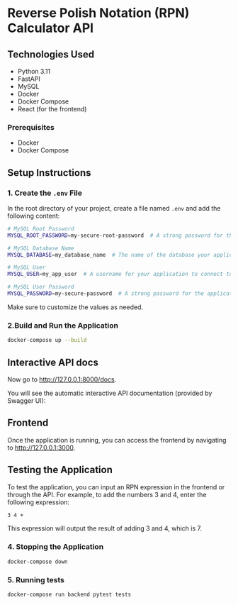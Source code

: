 # Reverse Polish Notation (RPN) Calculator API

## Technologies Used

- Python 3.11
- FastAPI
- MySQL
- Docker
- Docker Compose
- React (for the frontend)
### Prerequisites
- Docker
- Docker Compose
## Setup Instructions

### 1. Create the `.env` File

In the root directory of your project, create a file named `.env` and add the following content:

```bash
# MySQL Root Password
MYSQL_ROOT_PASSWORD=my-secure-root-password  # A strong password for the root user.

# MySQL Database Name
MYSQL_DATABASE=my_database_name  # The name of the database your application will use.

# MySQL User
MYSQL_USER=my_app_user  # A username for your application to connect to the database.

# MySQL User Password
MYSQL_PASSWORD=my-secure-password  # A strong password for the application user.

```
Make sure to customize the values as needed.

### 2.Build and Run the Application
```bash
docker-compose up --build
```
## Interactive API docs
Now go to http://127.0.0.1:8000/docs.

You will see the automatic interactive API documentation (provided by Swagger UI):

## Frontend
Once the application is running, you can access the frontend by navigating to http://127.0.0.1:3000.

## Testing the Application
To test the application, you can input an RPN expression in the frontend or through the API. For example, to add the numbers 3 and 4, enter the following expression:
```bash
3 4 +
```
This expression will output the result of adding 3 and 4, which is 7.

### 4. Stopping the Application
```bash
docker-compose down
```


### 5. Running tests
```bash
docker-compose run backend pytest tests
```